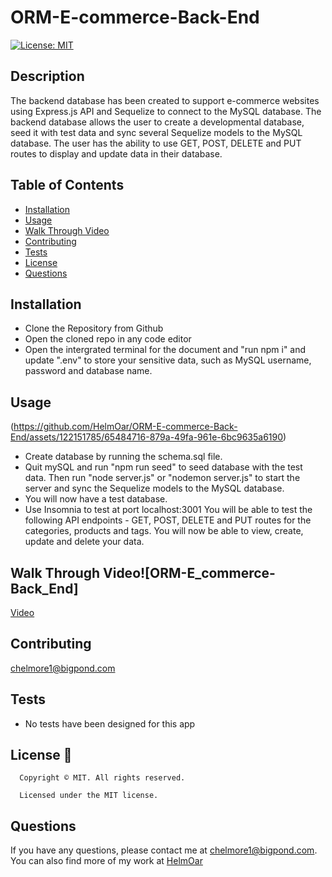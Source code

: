 # ORM-E-commerce-Back-End

  [![License: MIT](https://img.shields.io/badge/License-MIT-yellow.svg)](https://opensource.org/licenses/MIT)


## Description
The backend database has been created to support e-commerce websites using Express.js API and Sequelize to connect to the MySQL database. The backend database allows the user to create a developmental database, seed it with test data and sync several Sequelize models to the MySQL database. The user has the ability to use GET, POST, DELETE and PUT routes to display and update data in their database. 


## Table of Contents
- [Installation](#installation)
- [Usage](#usage)
- [Walk Through Video](#walkThrough)
- [Contributing](#contributing)
- [Tests](#tests)
- [License](#license)
- [Questions](#questions)

## Installation
- Clone the Repository from Github
- Open the cloned repo in any code editor
- Open the intergrated terminal for the document and "run npm i" and update ".env" to store your sensitive data, such as MySQL username, password and database name. 


## Usage

(https://github.com/HelmOar/ORM-E-commerce-Back-End/assets/122151785/65484716-879a-49fa-961e-6bc9635a6190)
- Create database by running the schema.sql file. 
- Quit mySQL and run "npm run seed" to seed database with the test data. Then run "node server.js" or "nodemon server.js" to start the server and sync the Sequelize models to the MySQL database.
- You will now have a test database.
- Use Insomnia to test at port localhost:3001 You will be able to test the following API endpoints - GET, POST, DELETE and PUT routes for the categories, products and tags. You will now be able to view, create, update and delete your data. 


## Walk Through Video![ORM-E_commerce-Back_End]


[Video](https://youtu.be/NMWtiSWO9G8)

## Contributing
chelmore1@bigpond.com

## Tests
- No tests have been designed for this app

## License 📛
      Copyright © MIT. All rights reserved. 
      
      Licensed under the MIT license.

## Questions
If you have any questions, please contact me at chelmore1@bigpond.com.
You can also find more of my work at [HelmOar](https://github.com/HelmOar/)


